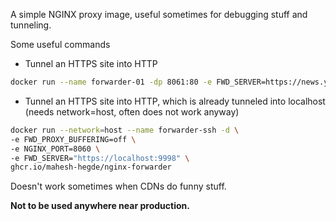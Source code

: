 A simple NGINX proxy image, useful sometimes for debugging stuff and tunneling.

Some useful commands

* Tunnel an HTTPS site into HTTP
```bash
docker run --name forwarder-01 -dp 8061:80 -e FWD_SERVER=https://news.ycombinator.com ghcr.io/mahesh-hegde/nginx-forwarder
```

* Tunnel an HTTPS site into HTTP, which is already tunneled into localhost (needs network=host, often does not work anyway)
```bash
docker run --network=host --name forwarder-ssh -d \
-e FWD_PROXY_BUFFERING=off \
-e NGINX_PORT=8060 \
-e FWD_SERVER="https://localhost:9998" \
ghcr.io/mahesh-hegde/nginx-forwarder
```

Doesn't work sometimes when CDNs do funny stuff.

__Not to be used anywhere near production.__
